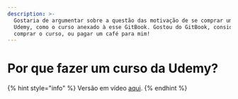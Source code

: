 ```yaml
---
description: >-
  Gostaria de argumentar sobre a questão das motivação de se comprar um curso da
  Udemy, como o curso anexado à esse GitBook. Gostou do GitBook, considerar
  comprar o curso, ou pagar um café para mim!
---
```


# Por que fazer um curso da Udemy?

{% hint style="info" %}
Versão em vídeo [aqui](https://www.youtube.com/watch?v=E-gWAZZVZzg).
{% endhint %}

